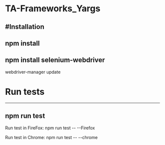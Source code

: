 # TA-Frameworks_Yargs
#Installation
---
npm install
---
npm install selenium-webdriver
---
webdriver-manager update

# Run tests
---
npm run test
---
Run test in FireFox:
npm run test -- --Firefox

Run test in Chrome:
npm run test -- --chrome

